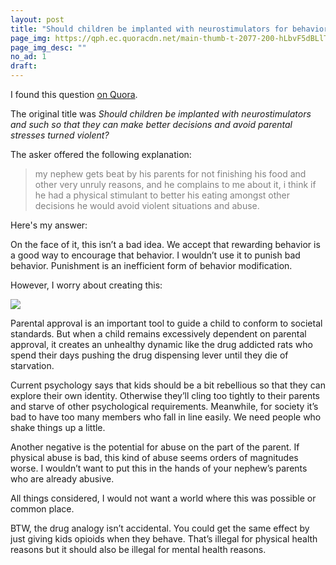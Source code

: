 ```yaml
---
layout: post
title: "Should children be implanted with neurostimulators for behavior modification?"
page_img: https://qph.ec.quoracdn.net/main-thumb-t-2077-200-hLbvF5dBLlTLgbAh0lp8HhkhtxXDnmMd.jpeg
page_img_desc: ""
no_ad: 1
draft: 
---
```


I found this question <a href="https://www.quora.com/Should-children-be-implanted-with-neurostimulators-and-such-so-that-they-can-make-better-decisions-and-avoid-parental-stresses-turned-violent/">on Quora</a>.

The original title was <i>Should children be implanted with neurostimulators and such so that they can make better decisions and avoid parental stresses turned violent?</i>

The asker offered the following explanation:

<blockquote style="color: grey;">
my nephew gets beat by his parents for not finishing his food and other very unruly reasons, and he complains to me about it, i think if he had a physical stimulant to better his eating amongst other decisions he would avoid violent situations and abuse.
</blockquote>

Here's my answer:

On the face of it, this isn’t a bad idea. We accept that rewarding behavior is a good way to encourage that behavior. I wouldn’t use it to punish bad behavior. Punishment is an inefficient form of behavior modification.

However, I worry about creating this:

<img src="https://qph.ec.quoracdn.net/main-qimg-596e4dea06ec9d0343e133e656ba8535-c" />

Parental approval is an important tool to guide a child to conform to societal standards. But when a child remains excessively dependent on parental approval, it creates an unhealthy dynamic like the drug addicted rats who spend their days pushing the drug dispensing lever until they die of starvation.

Current psychology says that kids should be a bit rebellious so that they can explore their own identity. Otherwise they’ll cling too tightly to their parents and starve of other psychological requirements. Meanwhile, for society it’s bad to have too many members who fall in line easily. We need people who shake things up a little.

Another negative is the potential for abuse on the part of the parent. If physical abuse is bad, this kind of abuse seems orders of magnitudes worse. I wouldn’t want to put this in the hands of your nephew’s parents who are already abusive.

All things considered, I would not want a world where this was possible or common place.

BTW, the drug analogy isn’t accidental. You could get the same effect by just giving kids opioids when they behave. That’s illegal for physical health reasons but it should also be illegal for mental health reasons.
